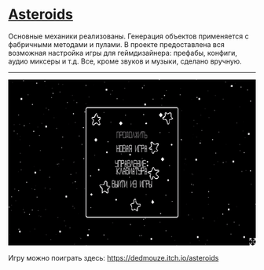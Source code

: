 # [Asteroids](https://dedmouze.itch.io/asteroids)

<p>Основные механики реализованы. Генерация объектов применяется с фабричными методами и пулами.  
В проекте предоставлена вся возможная настройка игры для геймдизайнера: префабы, конфиги, аудио миксеры и т.д.  
Все, кроме звуков и музыки, сделано вручную.</p>

_______________________________________________________________________________________________________________

<p align = "center">
    <img width = "600" height = "338" src = "https://github.com/dedmouze/Asteroids/blob/main/Recordings/Asteroids%20Gameplay%20-%20GIF.gif", alt = "Asteroids Gameplay">
</p>

Игру можно поиграть здесь: <https://dedmouze.itch.io/asteroids>
